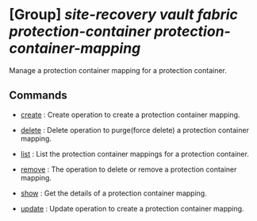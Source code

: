 # [Group] _site-recovery vault fabric protection-container protection-container-mapping_

Manage a protection container mapping for a protection container.

## Commands

- [create](/Commands/site-recovery/vault/fabric/protection-container/protection-container-mapping/_create.md)
: Create operation to create a protection container mapping.

- [delete](/Commands/site-recovery/vault/fabric/protection-container/protection-container-mapping/_delete.md)
: Delete operation to purge(force delete) a protection container mapping.

- [list](/Commands/site-recovery/vault/fabric/protection-container/protection-container-mapping/_list.md)
: List the protection container mappings for a protection container.

- [remove](/Commands/site-recovery/vault/fabric/protection-container/protection-container-mapping/_remove.md)
: The operation to delete or remove a protection container mapping.

- [show](/Commands/site-recovery/vault/fabric/protection-container/protection-container-mapping/_show.md)
: Get the details of a protection container mapping.

- [update](/Commands/site-recovery/vault/fabric/protection-container/protection-container-mapping/_update.md)
: Update operation to create a protection container mapping.
